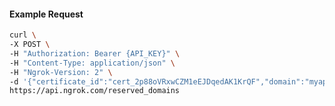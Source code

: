 <!-- Code generated for API Clients. DO NOT EDIT. -->

#### Example Request

```bash
curl \
-X POST \
-H "Authorization: Bearer {API_KEY}" \
-H "Content-Type: application/json" \
-H "Ngrok-Version: 2" \
-d '{"certificate_id":"cert_2p88oVRxwCZM1eEJDqedAK1KrQF","domain":"myapp.mydomain.com","region":"us"}' \
https://api.ngrok.com/reserved_domains
```
